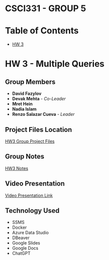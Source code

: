 # CSCI331 - GROUP 5
# Table of Contents
- [HW 3](#hw-3---multiple-queries)

# HW 3 - Multiple Queries

## Group Members

- **David Fazylov**
- **Devak Mehta** - *Co-Leader*
- **Mret Hein**
- **Nadia Islam**
- **Renzo Salazar Cueva** - *Leader*

## Project Files Location

[HW3 Group Project Files](https://github.com/rnzsalazar/CSCI331_Group5/tree/master/HW3)

## Group Notes

[HW3 Notes](https://github.com/rnzsalazar/CSCI331_Group5)

## Video Presentation

[Video Presentation Link](https://youtu.be/LS1mmUvywjw)

## Technology Used
- SSMS
- Docker
- Azure Data Studio
- DBeaver
- Google Slides
- Google Docs
- ChatGPT